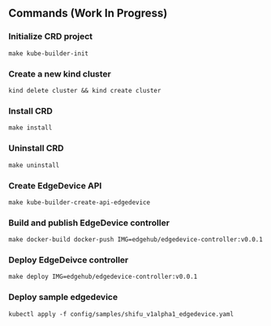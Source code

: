 ## Commands (Work In Progress)

### Initialize CRD project
```
make kube-builder-init
```

### Create a new kind cluster
```
kind delete cluster && kind create cluster
```

### Install CRD
```
make install
```

### Uninstall CRD
```
make uninstall
```

### Create EdgeDevice API
```
make kube-builder-create-api-edgedevice
```

### Build and publish EdgeDevice controller
```
make docker-build docker-push IMG=edgehub/edgedevice-controller:v0.0.1
```

### Deploy EdgeDeivce controller
```
make deploy IMG=edgehub/edgedevice-controller:v0.0.1
```

### Deploy sample edgedevice
```
kubectl apply -f config/samples/shifu_v1alpha1_edgedevice.yaml
```
